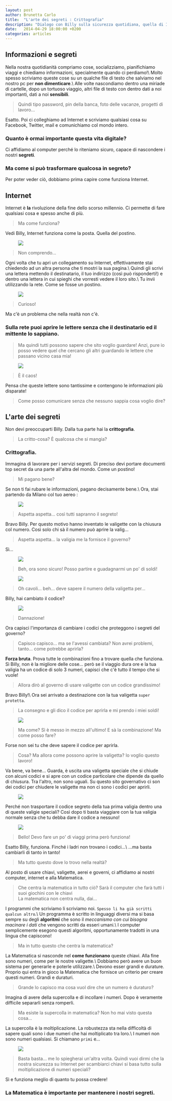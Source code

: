 ```yaml
---
layout: post
author: Brunetta Carlo
title:  "L'arte dei segreti : Crittografia"
description: "Dialogo con Billy sulla sicurezza quotidiana, quella di Internet."
date:   2014-04-29 18:00:00 +0200
categories: articles
---
```


Informazioni e segreti
---

Nella nostra quotidianità compriamo cose, socializziamo, pianifichiamo viaggi e chiediamo informazioni, specialmente quando ci perdiamo!\\
Molto spesso scriviamo queste cose su un qualche file di testo che salviamo nel nostro pc per **non dimenticare**.\\
Alle volte nascondiamo dentro una miriade di cartelle, dopo un tortuoso viaggio, altri file di testo con dentro dati a noi importanti, dati a noi **sensibili**.

> Quindi tipo password, pin della banca, foto delle vacanze, progetti di lavoro...

Esatto. Poi ci colleghiamo ad Internet e scriviamo qualsiasi cosa su Facebook, Twitter, mail e comunichiamo col mondo intero.

### Quanto è ormai importante questa vita digitale?

Ci affidiamo al computer perché lo riteniamo sicuro, capace di nascondere i nostri **segreti**.

### Ma come si può trasformare qualcosa in segreto?

Per poter veder ciò, dobbiamo prima capire come funziona Internet.

Internet
---

Internet è **la** rivoluzione della fine dello scorso millennio. Ci permette di fare qualsiasi cosa e spesso anche di più.

> Ma come funziona?

Vedi Billy, Internet funziona come la posta. Quella del postino.

<figure>
<img src="{{ site.url }}/images/cript/1.jpg"/>
</figure>

> Non comprendo...

Ogni volta che tu apri un collegamento su Internet, effettivamente stai chiedendo ad un altra persona che ti mostri la sua pagina.\\
Quindi gli scrivi una lettera mettendo il destinatario, il tuo indirizzo (così può risponderti!) e dentro una lettera in cui spieghi che vorresti vedere il loro sito.\\
Tu invii utilizzando la rete. Come se fosse un postino.

<figure>

<img src="{{ site.url }}/images/cript/2.jpg"/>
</figure>

> Curioso!

Ma c'è un problema che nella realtà non c'è.

### Sulla rete puoi aprire le lettere senza che il destinatario ed il mittente lo sappiano.

> Ma quindi tutti possono sapere che sito voglio guardare! Anzi, pure io posso vedere quel che cercano gli altri guardando le lettere che passano vicino casa mia!

<figure>
<img src="{{ site.url }}/images/cript/3.jpg"/>
</figure>

> È il caos!

Pensa che queste lettere sono tantissime e contengono le informazioni più disparate!

> Come posso comunicare senza che nessuno sappia cosa voglio dire?


L'arte dei segreti
---

Non devi preoccuparti Billy. Dalla tua parte hai la **crittografia**.

> La critto-cosa? È qualcosa che si mangia?

### Crittografia.

Immagina di lavorare per i servizi segreti. Di preciso devi portare documenti top secret da una parte all'altra del mondo. Come un postino!

> Mi pagano bene?

Se non ti fai rubare le informazioni, pagano decisamente bene.\\
Ora, stai partendo da Milano col tuo aereo :

<figure>
<img src="{{ site.url }}/images/cript/4.jpg"/>
</figure>

> Aspetta aspetta... così tutti sapranno il segreto!

Bravo Billy. Per questo motivo hanno inventato le valigette con la chiusura col numero. Così solo chi sà il numero può aprire la valig...

> Aspetta aspetta... la valigia me la fornisce il governo?

Sì...

<figure>
<img src="{{ site.url }}/images/cript/5.jpg"/>
</figure>

> Beh, ora sono sicuro! Posso partire e guadagnarmi un po' di soldi!

<figure>
<img src="{{ site.url }}/images/cript/6.jpg"/>
</figure>

> Oh cavoli... beh... deve sapere il numero della valigetta per...

Billy, hai cambiato il codice?

<figure>
<img src="{{ site.url }}/images/cript/7.jpg"/>
</figure>

> Dannazione!

Ora capisci l'importanza di cambiare i codici che proteggono i segreti del governo?

> Capisco capisco... ma se l'avessi cambiata? Non avrei problemi, tanto... come potrebbe aprirla?

**Forza bruta**. Prova tutte le combinazioni fino a trovare quella che funziona.
Sì Billy, non è la migliore delle cose... però se il viaggio dura ore e la tua valigia ha un codice di solo 3 numeri, capisci che c'è tutto il tempo che si vuole!

> Allora dirò al governo di usare valigette con un codice grandissimo!

Bravo Billy!\\
Ora sei arrivato a destinazione con la tua valigetta `super protetta`.

> La consegno e gli dico il codice per aprirla e mi prendo i miei soldi!

<figure>
<img src="{{ site.url }}/images/cript/8.jpg"/>
</figure>

> Ma come? Sì è messo in mezzo all'ultimo! E sà la combinazione! Ma come posso fare?

Forse non sei tu che deve sapere il codice per aprirla.

> Cosa? Ma allora come possono aprire la valigetta? Io voglio questo lavoro!

Va bene, va bene... Guarda, è uscita una valigetta speciale che si chiude con alcuni codici e si apre con un codice particolare che dipende da quello di chiusura. Tra l'altro, non sono uguali. Su questo sito governativo ci son dei codici per chiudere le valigette ma non ci sono i codici per aprirli.

<figure>
<img src="{{ site.url }}/images/cript/9.jpg"/>
</figure>

Perché non trasportare il codice segreto della tua prima valigia dentro una di queste valigie speciali? Così dopo ti basta viaggiare con la tua valigia normale senza che tu debba dare il codice a nessuno!

<figure>
<img src="{{ site.url }}/images/cript/10.jpg"/>
</figure>

> Bello! Devo fare un po' di viaggi prima però funziona!

Esatto Billy, funziona. Finché i ladri non trovano i codici...\\
...ma basta cambiarli di tanto in tanto!

> Ma tutto questo dove lo trovo nella realtà?

Al posto di usare chiavi, valigette, aerei e governi, ci affidiamo ai nostri computer, internet e alla Matematica.

> Che centra la matematica in tutto ciò? Sarà il computer che farà tutti i suoi giochini con le chiavi <br /> La matematica non centra nulla, dai...

I programmi che scriviamo li scriviamo noi. `Spesso li ha già scritti qualcun altro`.\\
Un programma è scritto in linguaggi diversi ma si basa sempre su degli **algoritmi** che sono il *meccanismo con cui bisogna macinare i dati* che vengono scritti da esseri umani.\\
I computer semplicemente esegono questi algoritmi, opportunamente tradotti in una lingua che capiscono!

> Ma in tutto questo che centra la matematica?

La Matematica si nasconde nel **come funzionano** queste chiavi. Alla fine sono numeri, come per le nostre valigette.\\
Dobbiamo però avere un buon sistema per generarle e poterle utilizzare.\\
Devono esser grandi e durature. Proprio qui entra in gioco la Matematica che fornisce un criterio per creare questi numeri. Grandi e duraturi.

> Grande lo capisco ma cosa vuol dire che un numero è duraturo?

Imagina di avere della supercolla e di incollare i numeri. Dopo è veramente difficile separarli senza romperli.

> Ma esiste la supercolla in matematica? Non ho mai visto questa cosa...

La supercolla è la moltiplicazione. La robustezza sta nella difficoltà di sapere quali sono i due numeri che hai moltiplicato tra loro.\\
I numeri non sono numeri qualsiasi. Si chiamano `primi` e...

<figure>
<img src="{{ site.url }}/images/cript/11.jpg"/>
</figure>

> Basta basta... me lo spiegherai un'altra volta.
> Quindi vuoi dirmi che la nostra sicurezza su Internet per scambiarci chiavi si basa tutto sulla moltiplicazione di numeri speciali?

Sì e funziona meglio di quanto tu possa credere!

### La Matematica è importante per mantenere i nostri segreti.



